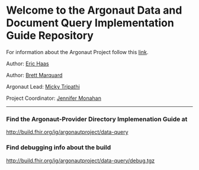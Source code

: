 
#  Welcome to the Argonaut Data and Document Query Implementation Guide Repository

For information about the Argonaut Project follow this [link](http://argonautwiki.hl7.org/index.php?title=Main_Page).

Author: [Eric Haas](ehaas@healthedatainc.com)

Author: [Brett Marquard](brett@riverrockassociates.com)

Argonaut Lead: [Micky Tripathi](mtripathi@maehc.org)

Project Coordinator: [Jennifer Monahan](jmonahan@maehc.org)

-----

### Find the Argonaut-Provider Directory Implemenation Guide at

http://build.fhir.org/ig/argonautproject/data-query

### Find debugging info about the build

http://build.fhir.org/ig/argonautproject/data-query/debug.tgz
